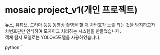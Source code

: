# mosaic project_v1(개인 프로젝트)

뉴스, 유튜브, 드라마 등등 동영상 촬영을 할 때 차번호가 노출 되는 것을 방지하고자 <br>
차번호판만 인식하여 모자이크 처리하는 시스템을 만들었습니다.<br>
객체 탐지 모델로는 YOLOv5모델을 사용하였습니다.

python```

```
